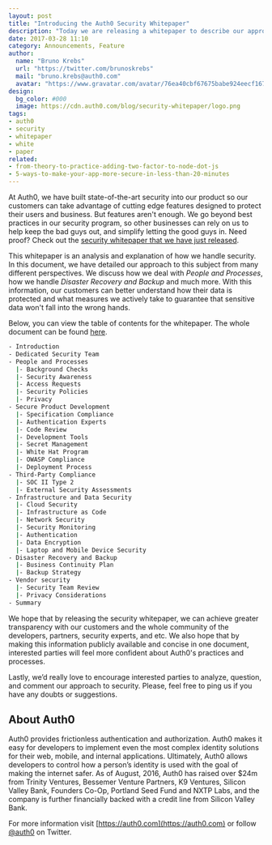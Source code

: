 ```yaml
---
layout: post
title: "Introducing the Auth0 Security Whitepaper"
description: "Today we are releasing a whitepaper to describe our approach to security so that our customers can understand how their data is protected"
date: 2017-03-28 11:10
category: Announcements, Feature
author:
  name: "Bruno Krebs"
  url: "https://twitter.com/brunoskrebs"
  mail: "bruno.krebs@auth0.com"
  avatar: "https://www.gravatar.com/avatar/76ea40cbf67675babe924eecf167b9b8?s=60"
design:
  bg_color: #000
  image: https://cdn.auth0.com/blog/security-whitepaper/logo.png
tags:
- auth0
- security
- whitepaper
- white
- paper
related:
- from-theory-to-practice-adding-two-factor-to-node-dot-js
- 5-ways-to-make-your-app-more-secure-in-less-than-20-minutes
---
```


At Auth0, we have built state-of-the-art security into our product so our customers can take advantage of cutting edge features designed to protect their users and business. But features aren't enough. We go beyond best practices in our security program, so other businesses can rely on us to help keep the bad guys out, and simplify letting the good guys in. Need proof? Check out the [security whitepaper that we have just released](https://auth0.com/security).

This whitepaper is an analysis and explanation of how we handle security. In this document, we have detailed our approach to this subject from many different perspectives. We discuss how we deal with *People and Processes*, how we handle *Disaster Recovery and Backup* and much more. With this information, our customers can better understand how their data is protected and what measures we actively take to guarantee that sensitive data won't fall into the wrong hands.

Below, you can view the table of contents for the whitepaper. The whole document can be found [here](https://auth0.com/security).

```bash
- Introduction
- Dedicated Security Team
- People and Processes
  |- Background Checks
  |- Security Awareness
  |- Access Requests
  |- Security Policies
  |- Privacy
- Secure Product Development
  |- Specification Compliance
  |- Authentication Experts
  |- Code Review
  |- Development Tools
  |- Secret Management
  |- White Hat Program
  |- OWASP Compliance
  |- Deployment Process
- Third-Party Compliance
  |- SOC II Type 2
  |- External Security Assessments
- Infrastructure and Data Security
  |- Cloud Security
  |- Infrastructure as Code
  |- Network Security
  |- Security Monitoring
  |- Authentication
  |- Data Encryption
  |- Laptop and Mobile Device Security
- Disaster Recovery and Backup
  |- Business Continuity Plan
  |- Backup Strategy
- Vendor security
  |- Security Team Review
  |- Privacy Considerations
- Summary
```

We hope that by releasing the security whitepaper, we can achieve greater transparency with our customers and the whole community of the developers, partners, security experts, and etc. We also hope that by making this information publicly available and concise in one document, interested parties will feel more confident about Auth0's practices and processes.

Lastly, we’d really love to encourage interested parties to analyze, question, and comment our approach to security. Please, feel free to ping us if you have any doubts or suggestions.

## About Auth0

Auth0 provides frictionless authentication and authorization. Auth0 makes it easy for developers to implement even the most complex identity solutions for their web, mobile, and internal applications. Ultimately, Auth0 allows developers to control how a person’s identity is used with the goal of making the internet safer. As of August, 2016, Auth0 has raised over $24m from Trinity Ventures, Bessemer Venture Partners, K9 Ventures, Silicon Valley Bank, Founders Co-Op, Portland Seed Fund and NXTP Labs, and the company is further financially backed with a credit line from Silicon Valley Bank.

For more information visit [https://auth0.com](https://auth0.com) or follow [@auth0](https://twitter.com/auth0) on Twitter.
